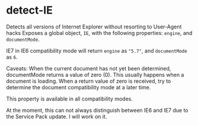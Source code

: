# detect-IE
Detects all versions of Internet Explorer without resorting to User-Agent hacks
Exposes a global object, `IE`, with the following properties: `engine`, and `documentMode`.

IE7 in IE6 compatibility mode will return `engine` as `"5.7"`, and `documentMode` as `6`.

Caveats: When the current document has not yet been determined, documentMode returns a value of zero (0). This usually happens when a document is loading. When a return value of zero is received, try to determine the document compatibility mode at a later time.

This property is available in all compatibility modes.

At the moment, this can not always distinguish between IE6 and IE7 due to the Service Pack update. I will work on it.
